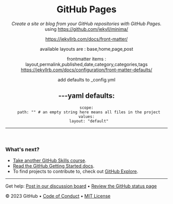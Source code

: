 <header>


# GitHub Pages

_Create a site or blog from your GitHub repositories with GitHub Pages._
using https://github.com/jekyll/minima/

https://jekyllrb.com/docs/front-matter/

available layouts are : base,home,page,post

frontmatter items : layout,permalink,published,date,category,categories,tags
https://jekyllrb.com/docs/configuration/front-matter-defaults/

add defaults to  _config.yml

---yaml
defaults:
  -
    scope:
      path: "" # an empty string here means all files in the project
    values:
      layout: "default"
---      
</header>



### What's next?

- [Take another GitHub Skills course](https://github.com/skills).
- [Read the GitHub Getting Started docs](https://docs.github.com/en/get-started).
- To find projects to contribute to, check out [GitHub Explore](https://github.com/explore).

<footer>


---

Get help: [Post in our discussion board](https://github.com/orgs/skills/discussions/categories/github-pages) &bull; [Review the GitHub status page](https://www.githubstatus.com/)

&copy; 2023 GitHub &bull; [Code of Conduct](https://www.contributor-covenant.org/version/2/1/code_of_conduct/code_of_conduct.md) &bull; [MIT License](https://gh.io/mit)

</footer>
